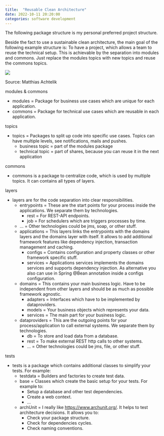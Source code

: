 ```yaml
---
title:  "Reusable Clean Architecture"
date: 2022-10-11 20:20:00
categories: software development
---
```


The following package structure is my personal preferred project structure.

Beside the fact to use a sustainable clean architecture, the main goal of the following example structure is: To have a project, which allows a team to reuse the technical setup.
This is achievable by the separation into modules and commons. Just replace the modules topics with new topics and reuse the commons topics.

<div class="post-image">
  <a href="/img/2022-10-14.svg" target="_blank">
    <img src="/img/2022-10-14.svg"/>
  </a>
  <p>Source: Matthias Achtelik</p>
</div>
<!--more-->

modules & commons
* modules = Package for business use cases which are unique for each application.
* commons = Package for technical use cases which are reusable in each application.

topics
* topics = Packages to split up code into specific use cases. Topics can have multiple levels, see notifications, mails and pushes.
  * business topic = part of the modules package
  * technical topic = part of shares, because you can reuse it in the next application

commons
* commons is a package to centralize code, which is used by multiple topics. It can contains all types of layers.

layers
* layers are for the code separation into clear responsibilities.
  * entrypoints = These are the start points for your process inside the applications. We separate them by technologies.
    * rest = For REST-API endpoints.
    * job = For schedulers which are triggers processes by time.
  * ... = Other technologies could be jms, soap, or other stuff.
  * applications = This layers links the entrypoints with the domains layers and the domains layer with itself. It allows to add additional framework features like dependency injection, transaction management and caching.
    * configs = Contains configuration and property classes or other framework specific stuff.
    * services = Applications services implements the domains services and supports dependency injection. As alternative you also can use in Spring @Bean annotation inside a configs configuration.
  * domains = This contains your main business logic. Have to be independent from other layers and should be as much as possible framework agnostic.
    * adapters = Interfaces which have to be implemented by dataproviders.
    * models = Your business objects which represents your data.
    * services = The main part for your business logic.
  * dataproviders = This are the outgoing points for your process/application to call external systems. We separate them by technologies.
    * db = To store and load data from a database.
    * rest = To make external REST http calls to other systems.
    * ... = Other technologies could be jms, file, or other stuff.

tests
* tests is a package which contains additional classes to simplify your tests. For example:
  * testdata = Builders and factories to create test data.
  * base = Classes which create the basic setup for your tests. For example to:
    * Setup a database and other test dependencies.
    * Create a web context.
    * ...
  * archUnit = I really like https://www.archunit.org/. It helps to test architecture decisions. It allows you to:
    * Check your package structure.
    * Check for dependencies cycles.
    * Check naming conventions.
